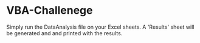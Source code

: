 # VBA-Challenege

Simply run the DataAnalysis file on your Excel sheets.
A 'Results' sheet will be generated and and printed with the results.
